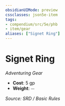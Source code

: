 ```yaml
---
obsidianUIMode: preview
cssclasses: json5e-item
tags:
- compendium/src/5e/phb
- item/gear
aliases: ["Signet Ring"]
---
```

# Signet Ring
*Adventuring Gear*  

- **Cost**: 5 gp
- **Weight**: ⏤

*Source: SRD / Basic Rules*
